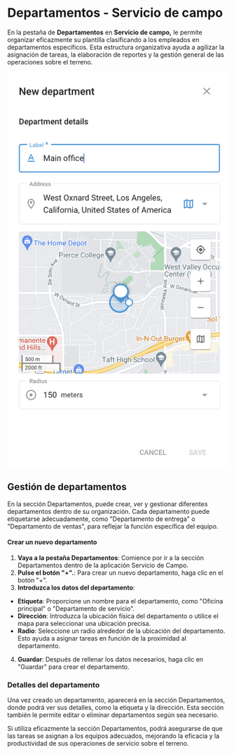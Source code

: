 # Departamentos - Servicio de campo

En la pestaña de **Departamentos** en **Servicio de campo,** le permite organizar eficazmente su plantilla clasificando a los empleados en departamentos específicos. Esta estructura organizativa ayuda a agilizar la asignación de tareas, la elaboración de reportes y la gestión general de las operaciones sobre el terreno.

![image-20240816-172857.png](../../gua-del-usuario/servicio-de-campo/attachments/image-20240816-172857.png)

## Gestión de departamentos

En la sección Departamentos, puede crear, ver y gestionar diferentes departamentos dentro de su organización. Cada departamento puede etiquetarse adecuadamente, como "Departamento de entrega" o "Departamento de ventas", para reflejar la función específica del equipo.

#### Crear un nuevo departamento

1. **Vaya a la pestaña Departamentos**: Comience por ir a la sección Departamentos dentro de la aplicación Servicio de Campo.
2. **Pulse el botón "+".**: Para crear un nuevo departamento, haga clic en el botón "+".
3. **Introduzca los datos del departamento**:

* **Etiqueta**: Proporcione un nombre para el departamento, como "Oficina principal" o "Departamento de servicio".
* **Dirección**: Introduzca la ubicación física del departamento o utilice el mapa para seleccionar una ubicación precisa.
* **Radio**: Seleccione un radio alrededor de la ubicación del departamento. Esto ayuda a asignar tareas en función de la proximidad al departamento.

4. **Guardar**: Después de rellenar los datos necesarios, haga clic en "Guardar" para crear el departamento.

### Detalles del departamento

Una vez creado un departamento, aparecerá en la sección Departamentos, donde podrá ver sus detalles, como la etiqueta y la dirección. Esta sección también le permite editar o eliminar departamentos según sea necesario.

Si utiliza eficazmente la sección Departamentos, podrá asegurarse de que las tareas se asignan a los equipos adecuados, mejorando la eficacia y la productividad de sus operaciones de servicio sobre el terreno.
